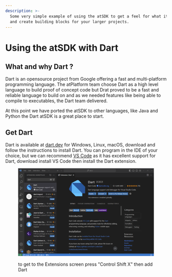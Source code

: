 ```yaml
---
description: >-
  Some very simple example of using the atSDK to get a feel for what it offers
  and create building blocks for your larger projects.
---
```


# Using the atSDK with Dart

## What and why Dart ?

&#x20;Dart is an opensource project from Google offering a fast and multi-platform programming language. The atPlatform team choose Dart as a high level language to build proof of concept code but Drat proved to be a fast and reliable language to build on and as we needed features like being able to compile to executables, the Dart team delivered.&#x20;

At this point we have ported the atSDK to other languages, like Java and Python the Dart atSDK is a great place to start.&#x20;

## Get Dart

Dart is available at [dart.dev](https://dart.dev/get-dart) for Windows, Linux, macOS, download and follow the instructions to install Dart. You can program in the IDE of your choice, but we can recommend [VS Code](https://code.visualstudio.com/) as it has excellent support for Dart, download install VS Code then install the Dart extension.



<figure><img src="../../.gitbook/assets/VSCODE.png" alt=""><figcaption><p>to get to the Extensions screen press "Control Shift X" then add Dart </p></figcaption></figure>

